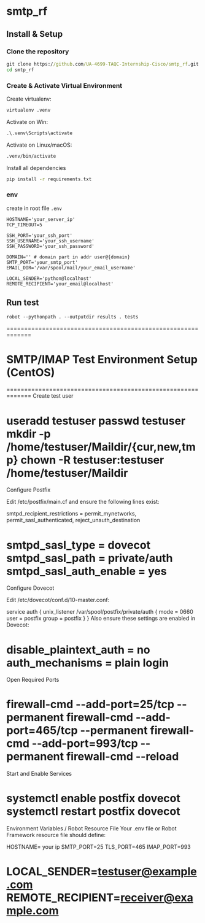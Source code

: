 # smtp_rf

## Install & Setup

### Clone the repository

```cmd
git clone https://github.com/UA-4699-TAQC-Internship-Cisco/smtp_rf.git
cd smtp_rf
```

### Create & Activate Virtual Environment

Create virtualenv:
```cmd
virtualenv .venv
```
Activate on Win:
```cmd
.\.venv\Scripts\activate
```
Activate on Linux/macOS:
```cmd
.venv/bin/activate
```

Install all dependencies
```cmd
pip install -r requirements.txt
```

### env

create in root file `.env`
```properties
HOSTNAME='your_server_ip'
TCP_TIMEOUT=5

SSH_PORT='your_ssh_port'
SSH_USERNAME='your_ssh_username'
SSH_PASSWORD='your_ssh_password'

DOMAIN='' # domain part in addr user@{domain}
SMTP_PORT='your_smtp_port'
EMAIL_DIR='/var/spool/mail/your_email_username'

LOCAL_SENDER='python@localhost'
REMOTE_RECIPIENT='your_email@localhost'
```

## Run test

```shell
robot --pythonpath . --outputdir results . tests
```
=============================================================
# SMTP/IMAP Test Environment Setup (CentOS)
=============================================================
Create test user

useradd testuser
passwd testuser
mkdir -p /home/testuser/Maildir/{cur,new,tmp}
chown -R testuser:testuser /home/testuser/Maildir
=============================================================
Configure Postfix

Edit /etc/postfix/main.cf and ensure the following lines exist:

smtpd_recipient_restrictions =
    permit_mynetworks,
    permit_sasl_authenticated,
    reject_unauth_destination

smtpd_sasl_type = dovecot
smtpd_sasl_path = private/auth
smtpd_sasl_auth_enable = yes
=============================================================
Configure Dovecot

Edit /etc/dovecot/conf.d/10-master.conf:

service auth {
  unix_listener /var/spool/postfix/private/auth {
    mode = 0660
    user = postfix
    group = postfix
  }
}
Also ensure these settings are enabled in Dovecot:

disable_plaintext_auth = no
auth_mechanisms = plain login
===============================================================
Open Required Ports

firewall-cmd --add-port=25/tcp --permanent
firewall-cmd --add-port=465/tcp --permanent
firewall-cmd --add-port=993/tcp --permanent
firewall-cmd --reload
===============================================================
Start and Enable Services

systemctl enable postfix dovecot
systemctl restart postfix dovecot
===============================================================
Environment Variables / Robot Resource File
Your .env file or Robot Framework resource file should define:

HOSTNAME= your ip
SMTP_PORT=25
TLS_PORT=465
IMAP_PORT=993

LOCAL_SENDER=testuser@example.com
REMOTE_RECIPIENT=receiver@example.com
===============================================================